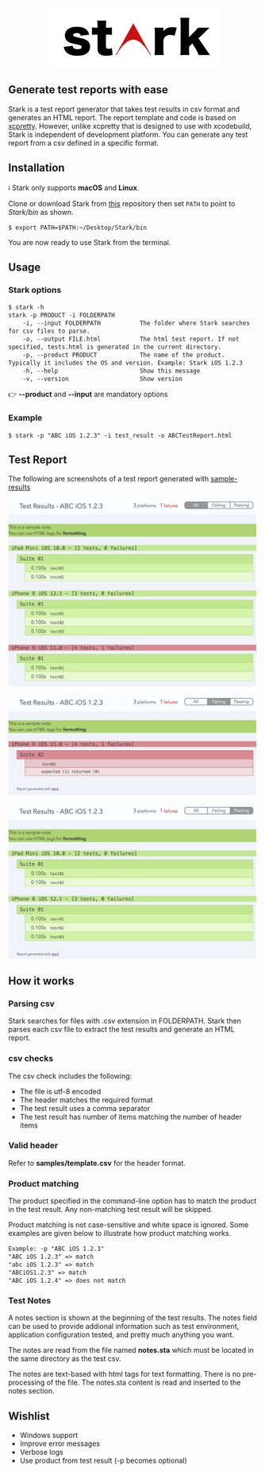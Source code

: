 <p align="center">
  <img src="doc-assets/stark.png" width="350" max-width="90%" alt="Stark" />
</p>

## Generate test reports with ease
Stark is a test report generator that takes test results in csv format and generates an HTML report. The report template and code is based on [xcpretty](https://github.com/xcpretty/xcpretty). However, unlike xcpretty that is designed to use with xcodebuild, Stark is independent of development platform. You can generate any test report from a csv defined in a specific format.

## Installation
:information_source: Stark only supports **macOS** and **Linux**.

Clone or download Stark from [this](https://github.com/ajpagente/Stark) repository then
set `PATH` to point to *Stark/bin* as shown.
```
$ export PATH=$PATH:~/Desktop/Stark/bin
``` 

You are now ready to use Stark from the terminal.
## Usage
### Stark options
```
$ stark -h
stark -p PRODUCT -i FOLDERPATH
    -i, --input FOLDERPATH           The folder where Stark searches for csv files to parse.
    -o, --output FILE.html           The html test report. If not specified, tests.html is generated in the current directory.
    -p, --product PRODUCT            The name of the product. Typically it includes the OS and version. Example: Stark iOS 1.2.3
    -h, --help                       Show this message
    -v, --version                    Show version
```
:point_right: **--product** and **--input** are mandatory options
### Example
```
$ stark -p "ABC iOS 1.2.3" -i test_result -o ABCTestReport.html
```

## Test Report
The following are screenshots of a test report generated with [sample-results](https://github.com/ajpagente/Stark/tree/master/samples/sample-results)

<p>
  <img src="doc-assets/report_all.png" width="500" max-width="90%" alt="Stark" />
</p>

<p>
  <img src="doc-assets/report_failing.png" width="500" max-width="90%" alt="Stark" />
</p>


<p>
  <img src="doc-assets/report_passed.png" width="500" max-width="90%" alt="Stark" />
</p>


## How it works
### Parsing csv
Stark searches for files with .csv extension in FOLDERPATH. Stark then parses each csv file to extract the test results and generate an HTML report.

### csv checks
The csv check includes the following:
* The file is utf-8 encoded
* The header matches the required format
* The test result uses a comma separator
* The test result has number of items matching the number of header items

### Valid header
Refer to **samples/template.csv** for the header format.

### Product matching
The product specified in the command-line option has to match the product in the test result. Any non-matching test result will be skipped.

Product matching is not case-sensitive and white space is ignored. Some examples are given below to illustrate how product matching works.
```
Example: -p "ABC iOS 1.2.3"
"ABC iOS 1.2.3" => match
"abc iOS 1.2.3" => match
"ABCiOS1.2.3" => match
"ABC iOS 1.2.4" => does not match
```

### Test Notes
A notes section is shown at the beginning of the test results. The notes field can be used to provide addional information such as test environment, application configuration tested, and pretty much anything you want.

The notes are read from the file named **notes.sta** which must be located in the same directory as the test csv.

The notes are text-based with html tags for text formatting. There is no pre-processing of the file. The notes.sta content is read and inserted to the notes section. 

## Wishlist
* Windows support
* Improve error messages
* Verbose logs
* Use product from test result (-p becomes optional)
